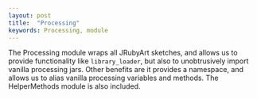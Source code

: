 ```yaml
---
layout: post
title:  "Processing"
keywords: Processing, module
---
```

The Processing module wraps all JRubyArt sketches, and allows us to provide functionality like `library_loader`, but also to unobtrusively import vanilla processing jars. Other benefits are it provides a namespace, and allows us to alias vanilla processing variables and methods. The HelperMethods module is also included.
